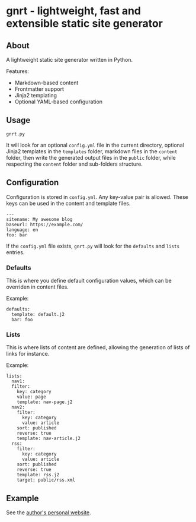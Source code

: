 # gnrt - lightweight, fast and extensible static site generator

## About

A lightweight static site generator written in Python.

Features:

* Markdown-based content
* Frontmatter support
* Jinja2 templating
* Optional YAML-based configuration

## Usage

```
gnrt.py
```

It will look for an optional `config.yml` file in the current directory, optional Jinja2 templates in the `templates` folder, markdown files in the `content` folder, then write the generated output files in the `public` folder, while respecting the `content` folder and sub-folders structure.

## Configuration

Configuration is stored in `config.yml`. Any key-value pair is allowed. These keys can be used in the content and template files.

```
---
sitename: My awesome blog
baseurl: https://example.com/
language: en
foo: bar
```

If the `config.yml` file exists, `gnrt.py` will look for the `defaults` and `lists` entries.

### Defaults

This is where you define default configuration values, which can be overriden in content files.

Example:

```
defaults:
  template: default.j2
  bar: foo
```

### Lists

This is where lists of content are defined, allowing the generation of lists of links for instance.

Example:

```
lists:
  nav1:
  filter:
    key: category
    value: page
    template: nav-page.j2
  nav2:
    filter:
      key: category
      value: article
    sort: published
    reverse: true
    template: nav-article.j2
  rss:
    filter:
      key: category
      value: article
    sort: published
    reverse: true
    template: rss.j2
    target: public/rss.xml
```

## Example

See the [author's personal website](https://hovinne.com/).
